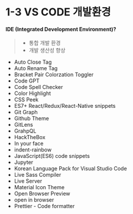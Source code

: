 # 1-3 VS CODE 개발환경

#### IDE (Integrated Development Environment)?

> * 통합 개발 환경 
> * 개발 생산성 향상



* Auto Close Tag 
* Auto Rename Tag
* Bracket Pair Colorzation Toggler
* Code GPT
* Code Spell Checker
* Color Highlight
* CSS Peek
* ES7+ React/Redux/React-Native snippets
* Git Graph
* Github Theme
* GitLens
* GrahpQL
* HackTheBox
* In your face
* indent-rainbow
* JavaScript(ES6) code snippets
* Jupyter
* Korean Language Pack for Visual Studio Code
* Live Sass Compiler
* Live Server
* Material Icon Theme
* Open Browser Preview
* open in browser
* Prettier - Code formatter
